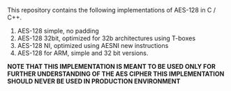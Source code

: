 This repository contains the following implementations of AES-128 in C / C++.

1. AES-128 simple, no padding
2. AES-128 32bit, optimized for 32b architectures using T-boxes
3. AES-128 NI, optimized using AESNI new instructions
4. AES-128 for ARM, simple and 32 bit versions.

**NOTE THAT THIS IMPLEMENTATION IS MEANT TO BE USED ONLY FOR FURTHER UNDERSTANDING OF THE AES CIPHER
THIS IMPLEMENTATION SHOULD NEVER BE USED IN PRODUCTION ENVIRONMENT**
